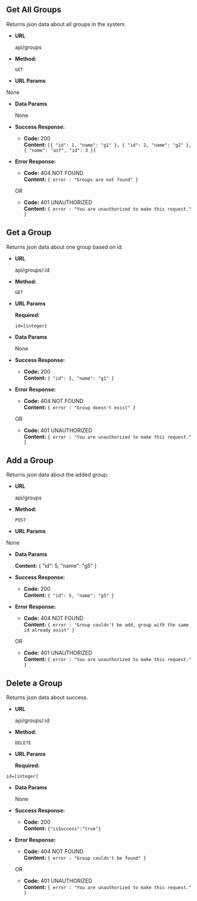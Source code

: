 **Get All Groups**
----
  Returns json data about all groups in the system.

* **URL**

  api/groups

* **Method:**

  `GET`
  
*  **URL Params**

  None

* **Data Params**

  None

* **Success Response:**

  * **Code:** 200 <br />
    **Content:** `[{ "id": 1, "name": "g1" }, { "id": 2, "name": "g2" }, { "name": "asf", "id": 3 }]`
 
* **Error Response:**

  * **Code:** 404 NOT FOUND <br />
    **Content:** `{ error : "Groups are not found" }`

  OR

  * **Code:** 401 UNAUTHORIZED <br />
    **Content:** `{ error : "You are unauthorized to make this request." }`
    
**Get a Group**
----
  Returns json data about one group based on id.

* **URL**

  api/groups/:id

* **Method:**

  `GET`
  
*  **URL Params**

   **Required:**
 
   `id=[integer]`

* **Data Params**

  None

* **Success Response:**

  * **Code:** 200 <br />
    **Content:** `{ "id": 1, "name": "g1" }`
 
* **Error Response:**

  * **Code:** 404 NOT FOUND <br />
    **Content:** `{ error : "Group doesn't exist" }`

  OR

  * **Code:** 401 UNAUTHORIZED <br />
    **Content:** `{ error : "You are unauthorized to make this request." }`
    
 
 
**Add a Group**
  ----
  
  Returns json data about the added group.

* **URL**

  api/groups

* **Method:**

  `POST`
  
*  **URL Params**

  None
  
* **Data Params**

  **Content:** { "id": 5, "name": "g5" }

* **Success Response:**

  * **Code:** 200 <br />
    **Content:** `{ "id": 5, "name": "g5" }`
 
* **Error Response:**

  * **Code:** 404 NOT FOUND <br />
    **Content:** `{ error : "Group couldn't be add, group with the same id already exist" }`

  OR

  * **Code:** 401 UNAUTHORIZED <br />
    **Content:** `{ error : "You are unauthorized to make this request." }`
    
  
**Delete a Group**
----
  Returns json data about success.

* **URL**

  api/groups/:id

* **Method:**

  `DELETE`
  
*  **URL Params**

   **Required:**

 `id=[integer]`
 
* **Data Params**

  None
  
* **Success Response:**

  * **Code:** 200 <br />
    **Content:** `{"isSuccess":"true"}`
 
* **Error Response:**

  * **Code:** 404 NOT FOUND <br />
    **Content:** `{ error : "Group couldn't be found" }`

  OR

  * **Code:** 401 UNAUTHORIZED <br />
    **Content:** `{ error : "You are unauthorized to make this request." }`
